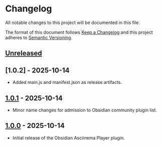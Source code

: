 # Changelog

All notable changes to this project will be documented in this file.

The format of this document follows [Keep a Changelog](https://keepachangelog.com/en/1.1.0/) and this project adheres to [Semantic Versioning](https://semver.org/spec/v2.0.0.html).

## [Unreleased]

## [1.0.2] - 2025-10-14

- Added main.js and manifest.json as release artifacts.

## [1.0.1] - 2025-10-14

- Minor name changes for admission to Obsidian community plugin list.

## [1.0.0] - 2025-10-14

- Initial release of the Obsidian Asciinema Player plugin.

<!-- Release link references -->
[unreleased]: https://github.com/deeplook/obsidian-asciinema-player/compare/1.0.2...HEAD
[1.0.1]: https://github.com/deeplook/obsidian-asciinema-player/releases/tag/1.0.2
[1.0.1]: https://github.com/deeplook/obsidian-asciinema-player/releases/tag/1.0.1
[1.0.0]: https://github.com/deeplook/obsidian-asciinema-player/releases/tag/1.0.0

